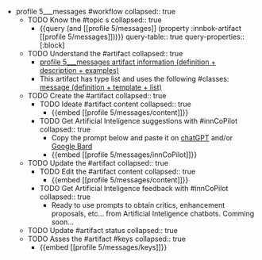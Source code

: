 
- profile 5___messages #workflow
   collapsed:: true
  - TODO Know the #topic s
    collapsed:: true
    - {{query (and [[profile 5/messages]] (property :innbok-artifact [[profile 5/messages]]))}}
      query-table:: true
      query-properties:: [:block]
  - TODO Understand the #artifact
    collapsed:: true
    - [profile 5___messages artifact information (definition + description + examples)](https://go.innbok.com/#/page/innBoK%2Fprofile-%28id%29%2Fmessages%2Finfo)
    - This artifact has type list and uses the following #classes: [message (definition + template + list)](https://go.innbok.com/#/page/innBoK%2Fclass%2Fmessage)
  - TODO Create the #artifact
     collapsed:: true
    - TODO Ideate #artifact content
      collapsed:: true
      - {{embed [[profile 5/messages/content]]}}
    - TODO Get Artificial Inteligence suggestions with #innCoPilot
      collapsed:: true
      - Copy the prompt below and paste it on [chatGPT](https://chat.openai.com) and/or [Google Bard](https://bard.google.com/chat)
      - {{embed [[profile 5/messages/innCoPilot]]}}
  - TODO Update the #artifact
    collapsed:: true
    - TODO Edit the #artifact content
     collapsed:: true
      - {{embed [[profile 5/messages/content]]}}
    - TODO Get Artificial Inteligence feedback with #innCoPilot
      collapsed:: true
      - Ready to use prompts to obtain critics, enhancement proposals, etc... from Artificial Inteligence chatbots. Comming soon...
  - TODO Update #artifact status
    collapsed:: true
  - TODO Asses the #artifact #keys
    collapsed:: true
    - {{embed [[profile 5/messages/keys]]}}








